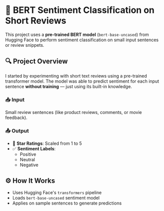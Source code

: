 # 🤖 BERT Sentiment Classification on Short Reviews

This project uses a **pre-trained BERT model** (`bert-base-uncased`) from Hugging Face to perform sentiment classification on small input sentences or review snippets.

## 🔍 Project Overview

I started by experimenting with short text reviews using a pre-trained transformer model. The model was able to predict sentiment for each input sentence **without training** — just using its built-in knowledge.

### 📥 Input
Small review sentences (like product reviews, comments, or movie feedback).

### 📤 Output
- 🌟 **Star Ratings**: Scaled from 1 to 5
- ✅ **Sentiment Labels**:
  - Positive
  - Neutral
  - Negative

## ⚙️ How It Works

- Uses Hugging Face's `transformers` pipeline
- Loads `bert-base-uncased` sentiment model
- Applies on sample sentences to generate predictions
